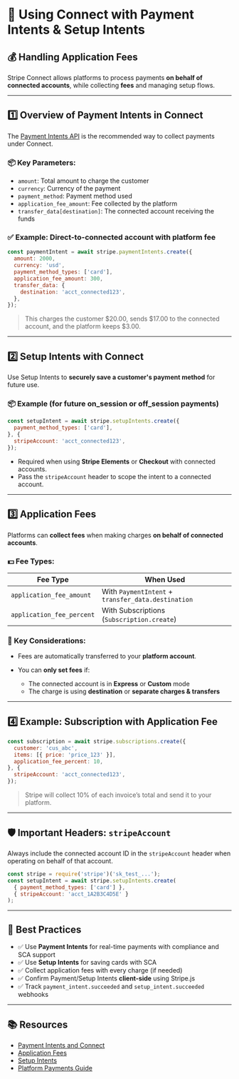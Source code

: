 # 🔗 Using Connect with Payment Intents & Setup Intents  
## 💰 Handling Application Fees

Stripe Connect allows platforms to process payments **on behalf of connected accounts**, while collecting **fees** and managing setup flows.

---

## 1️⃣ Overview of Payment Intents in Connect

The [Payment Intents API](https://stripe.com/docs/api/payment_intents) is the recommended way to collect payments under Connect.

### 📦 Key Parameters:

- `amount`: Total amount to charge the customer
- `currency`: Currency of the payment
- `payment_method`: Payment method used
- `application_fee_amount`: Fee collected by the platform
- `transfer_data[destination]`: The connected account receiving the funds

### ✅ Example: Direct-to-connected account with platform fee

```js
const paymentIntent = await stripe.paymentIntents.create({
  amount: 2000,
  currency: 'usd',
  payment_method_types: ['card'],
  application_fee_amount: 300,
  transfer_data: {
    destination: 'acct_connected123',
  },
});
````

> This charges the customer \$20.00, sends \$17.00 to the connected account, and the platform keeps \$3.00.

---

## 2️⃣ Setup Intents with Connect

Use Setup Intents to **securely save a customer's payment method** for future use.

### 📦 Example (for future on\_session or off\_session payments)

```js
const setupIntent = await stripe.setupIntents.create({
  payment_method_types: ['card'],
}, {
  stripeAccount: 'acct_connected123',
});
```

* Required when using **Stripe Elements** or **Checkout** with connected accounts.
* Pass the `stripeAccount` header to scope the intent to a connected account.

---

## 3️⃣ Application Fees

Platforms can **collect fees** when making charges **on behalf of connected accounts**.

### 💵 Fee Types:

| Fee Type                  | When Used                                          |
| ------------------------- | -------------------------------------------------- |
| `application_fee_amount`  | With `PaymentIntent` + `transfer_data.destination` |
| `application_fee_percent` | With Subscriptions (`Subscription.create`)         |

### 📌 Key Considerations:

* Fees are automatically transferred to your **platform account**.
* You can **only set fees** if:

  * The connected account is in **Express** or **Custom** mode
  * The charge is using **destination** or **separate charges & transfers**

---

## 4️⃣ Example: Subscription with Application Fee

```js
const subscription = await stripe.subscriptions.create({
  customer: 'cus_abc',
  items: [{ price: 'price_123' }],
  application_fee_percent: 10,
}, {
  stripeAccount: 'acct_connected123',
});
```

> Stripe will collect 10% of each invoice’s total and send it to your platform.

---

## 🛡️ Important Headers: `stripeAccount`

Always include the connected account ID in the `stripeAccount` header when operating on behalf of that account.

```js
const stripe = require('stripe')('sk_test_...');
const setupIntent = await stripe.setupIntents.create(
  { payment_method_types: ['card'] },
  { stripeAccount: 'acct_1A2B3C4D5E' }
);
```

---

## 🧠 Best Practices

* ✅ Use **Payment Intents** for real-time payments with compliance and SCA support
* ✅ Use **Setup Intents** for saving cards with SCA
* ✅ Collect application fees with every charge (if needed)
* ✅ Confirm Payment/Setup Intents **client-side** using Stripe.js
* ✅ Track `payment_intent.succeeded` and `setup_intent.succeeded` webhooks

---

## 📚 Resources

* [Payment Intents and Connect](https://stripe.com/docs/connect/destination-charges#using-the-payment-intents-api)
* [Application Fees](https://stripe.com/docs/connect/collecting-fees)
* [Setup Intents](https://stripe.com/docs/api/setup_intents)
* [Platform Payments Guide](https://stripe.com/docs/connect/charges)